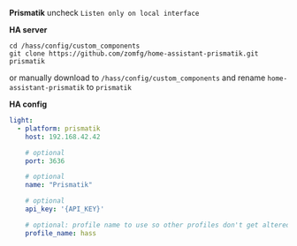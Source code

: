 **Prismatik**
uncheck `Listen only on local interface`

**HA server**
```
cd /hass/config/custom_components
git clone https://github.com/zomfg/home-assistant-prismatik.git prismatik
```
or manually download to `/hass/config/custom_components` and rename `home-assistant-prismatik` to `prismatik`

**HA config**
```yaml
light:
  - platform: prismatik
    host: 192.168.42.42

    # optional
    port: 3636

    # optional
    name: "Prismatik"

    # optional
    api_key: '{API_KEY}'

    # optional: profile name to use so other profiles don't get altered
    profile_name: hass
```

